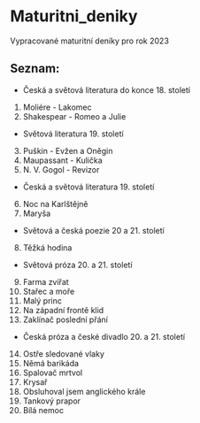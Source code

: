 # Maturitni_deniky

Vypracované maturitní deníky pro rok 2023
## Seznam:
- Česká a světová literatura do konce 18. století

1.   Moliére - Lakomec
2.   Shakespear - Romeo a Julie

- Světová literatura 19. století

3.   Puškin - Evžen a Oněgin 
4.   Maupassant - Kulička 
5.   N. V. Gogol - Revizor

- Česká a světová literatura 19. století

6.   Noc na Karlštějně
7.   Maryša

- Světová a česká poezie 20 a 21. století

8.   Těžká hodina

- Světová próza 20. a 21. století

9.   Farma zvířat 
10.   Stařec a moře
11.   Malý princ 
12.   Na západní frontě klid 
13.   Zaklínač poslední přání 

- Česká próza a české divadlo 20. a 21. století

14.   Ostře sledované vlaky 
15.   Němá barikáda 
16.   Spalovač mrtvol 
17.   Krysař 
18.   Obsluhoval jsem anglického krále
19.   Tankový prapor 
20.   Bílá nemoc
